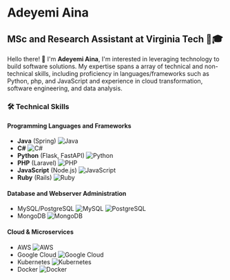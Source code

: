 # Adeyemi Aina

## MSc and Research Assistant at Virginia Tech 💼🎓

Hello there! 👋 I'm **Adeyemi Aina**, I'm interested in leveraging technology to build software solutions. My expertise spans a array of technical and non-technical skills, including proficiency in languages/frameworks such as Python, php, and JavaScript and experience in cloud transformation, software engineering, and data analysis.

### 🛠️ Technical Skills

#### Programming Languages and Frameworks
- **Java** (Spring) ![Java](https://img.shields.io/badge/-Java-red?style=flat&logo=java)
- **C#** ![C#](https://img.shields.io/badge/-CSharp-purple?style=flat&logo=c-sharp)
- **Python** (Flask, FastAPI) ![Python](https://img.shields.io/badge/-Python-yellow?style=flat&logo=python)
- **PHP** (Laravel) ![PHP](https://img.shields.io/badge/-PHP-blue?style=flat&logo=php)
- **JavaScript** (Node.js) ![JavaScript](https://img.shields.io/badge/-JavaScript-green?style=flat&logo=javascript)
- **Ruby** (Rails) ![Ruby](https://img.shields.io/badge/-Ruby-orange?style=flat&logo=ruby)
#### Database and Webserver Administration
- MySQL/PostgreSQL ![MySQL](https://img.shields.io/badge/-MySQL-blue?style=flat&logo=mysql) ![PostgreSQL](https://img.shields.io/badge/-PostgreSQL-lightblue?style=flat&logo=postgresql)
- MongoDB ![MongoDB](https://img.shields.io/badge/-MongoDB-green?style=flat&logo=mongodb)
#### Cloud & Microservices
- AWS ![AWS](https://img.shields.io/badge/-AWS-orange?style=flat&logo=amazon-aws)
- Google Cloud ![Google Cloud](https://img.shields.io/badge/-GoogleCloud-blue?style=flat&logo=google-cloud)
- Kubernetes ![Kubernetes](https://img.shields.io/badge/-Kubernetes-lightgrey?style=flat&logo=kubernetes)
- Docker ![Docker](https://img.shields.io/badge/-Docker-blue?style=flat&logo=docker)
